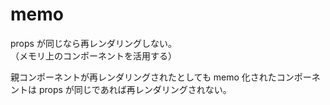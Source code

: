 # memo

props が同じなら再レンダリングしない。<br/>
（メモリ上のコンポーネントを活用する）

親コンポーネントが再レンダリングされたとしても memo 化されたコンポーネントは props が同じであれば再レンダリングされない。
